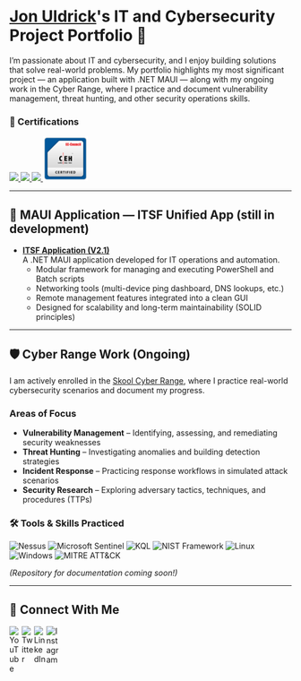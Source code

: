 # <a href="https://www.linkedin.com/in/jon-uldrick/">Jon Uldrick</a>'s IT and Cybersecurity Project Portfolio 🔐

I’m passionate about IT and cybersecurity, and I enjoy building solutions that solve real-world problems. My portfolio highlights my most significant project — an application built with .NET MAUI — along with my ongoing work in the Cyber Range, where I practice and document vulnerability management, threat hunting, and other security operations skills.  

### 📜 Certifications

<div>
  <a href="https://www.credly.com/badges/d10c1fa5-c0fd-4991-a165-91228e0acbec/public_url">
    <img src="https://images.credly.com/size/160x160/images/f6d62c5d-1e1d-4de6-92ee-8dc8c80b1c7b/blob" width="80" />
  </a>
  <a href="https://www.credly.com/badges/1fa80d7e-0087-466a-baf4-0a47ca2c1005/public_url">
    <img src="https://images.credly.com/size/160x160/images/8e6bde54-8a33-4ec0-9d70-90fcde581bcf/image.png" width="80" />
  </a>
  <a href="https://www.credly.com/badges/be63f763-4726-4c47-859e-12eea6d39317/public_url">
    <img src="https://images.credly.com/size/160x160/images/c3e2745b-2f30-4e6b-9290-f7557a705181/image.png" width="80" />
  </a>
  <a href="https://aspen.eccouncil.org/Certificate/Certificate?a=eof6foV0K5/d/w5hmSyIRQ==">
    <img src="/Assets/Badges/CEH.png" width="80" />
  </a>
</div>

---

## 📱 MAUI Application — ITSF Unified App (still in development)

- **[ITSF Application (V2.1)](https://github.com/IamSpotted/IT-Unified-App)**  
  A .NET MAUI application developed for IT operations and automation.  
  - Modular framework for managing and executing PowerShell and Batch scripts  
  - Networking tools (multi-device ping dashboard, DNS lookups, etc.)  
  - Remote management features integrated into a clean GUI  
  - Designed for scalability and long-term maintainability (SOLID principles)  

---

## 🛡 Cyber Range Work (Ongoing)

I am actively enrolled in the [Skool Cyber Range](https://www.skool.com/cyber-range), where I practice real-world cybersecurity scenarios and document my progress.  

### Areas of Focus  
- **Vulnerability Management** – Identifying, assessing, and remediating security weaknesses  
- **Threat Hunting** – Investigating anomalies and building detection strategies  
- **Incident Response** – Practicing response workflows in simulated attack scenarios  
- **Security Research** – Exploring adversary tactics, techniques, and procedures (TTPs)  

### 🛠️ Tools & Skills Practiced

<div>
  <img src="https://img.shields.io/badge/Nessus-FF0000?style=for-the-badge&logo=tenable&logoColor=white" alt="Nessus" />
  <img src="https://img.shields.io/badge/Microsoft%20Sentinel-0078D6?style=for-the-badge&logo=microsoft&logoColor=white" alt="Microsoft Sentinel" />
  <img src="https://img.shields.io/badge/KQL-0096D6?style=for-the-badge&logo=microsoftazure&logoColor=white" alt="KQL" />
  <img src="https://img.shields.io/badge/NIST%20Framework-FF6600?style=for-the-badge" alt="NIST Framework" />
  <img src="https://img.shields.io/badge/Linux-FCC624?style=for-the-badge&logo=linux&logoColor=black" alt="Linux" />
  <img src="https://img.shields.io/badge/Windows-0078D6?style=for-the-badge&logo=windows&logoColor=white" alt="Windows" />
  <img src="https://img.shields.io/badge/MITRE%20ATT%26CK-FF0000?style=for-the-badge" alt="MITRE ATT&CK" />
</div>

*(Repository for documentation coming soon!)*  

---

## 🤳 Connect With Me

[<img align="left" alt="YouTube" width="22px" src="https://cdn.jsdelivr.net/npm/simple-icons@v3/icons/youtube.svg" />][youtube]
[<img align="left" alt="Twitter" width="22px" src="https://cdn.jsdelivr.net/npm/simple-icons@v3/icons/twitter.svg" />][twitter]
[<img align="left" alt="LinkedIn" width="22px" src="https://cdn.jsdelivr.net/npm/simple-icons@v3/icons/linkedin.svg" />][linkedin]
[<img align="left" alt="Instagram" width="22px" src="https://cdn.jsdelivr.net/npm/simple-icons@v3/icons/instagram.svg" />][instagram]

[twitter]: https://twitter.com/jonuldrick  
[youtube]: https://www.youtube.com/@i_am_spotted  
[instagram]: https://www.instagram.com/___________  
[linkedin]: https://linkedin.com/in/jon-uldrick  
